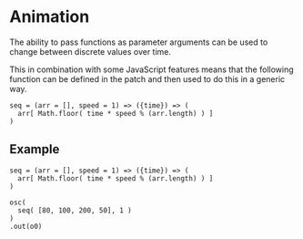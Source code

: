 # Animation

The ability to pass functions as parameter arguments can be used to change between discrete values over time.

This in combination with some JavaScript features means that the following function can be defined in the patch and then used to do this in a generic way.

```
seq = (arr = [], speed = 1) => ({time}) => (
  arr[ Math.floor( time * speed % (arr.length) ) ]
)
```

## Example

```
seq = (arr = [], speed = 1) => ({time}) => (
  arr[ Math.floor( time * speed % (arr.length) ) ]
)

osc(
  seq( [80, 100, 200, 50], 1 )
)
.out(o0)
```
